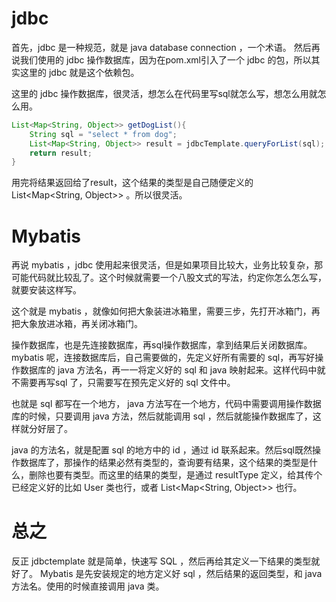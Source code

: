 
# jdbc

首先，jdbc 是一种规范，就是 java database connection ，一个术语。
然后再说我们使用的 jdbc 操作数据库，因为在pom.xml引入了一个 jdbc 的包，所以其实这里的 jdbc 就是这个依赖包。

这里的 jdbc 操作数据库，很灵活，想怎么在代码里写sql就怎么写，想怎么用就怎么用。

```java
List<Map<String, Object>> getDogList(){  
    String sql = "select * from dog";  
    List<Map<String, Object>> result = jdbcTemplate.queryForList(sql);  
    return result;  
}
```

用完将结果返回给了result，这个结果的类型是自己随便定义的 List<Map<String, Object>> 。所以很灵活。

# Mybatis

再说 mybatis ，jdbc 使用起来很灵活，但是如果项目比较大，业务比较复杂，那可能代码就比较乱了。这个时候就需要一个八股文式的写法，约定你怎么怎么写，就要安装这样写。

这个就是 mybatis ，就像如何把大象装进冰箱里，需要三步，先打开冰箱门，再把大象放进冰箱，再关闭冰箱门。

操作数据库，也是先连接数据库，再sql操作数据库，拿到结果后关闭数据库。mybatis 呢，连接数据库后，自己需要做的，先定义好所有需要的 sql，再写好操作数据库的 java 方法名，再一一将定义好的 sql 和 java 映射起来。这样代码中就不需要再写sql 了，只需要写在预先定义好的 sql 文件中。

也就是 sql 都写在一个地方， java 方法写在一个地方，代码中需要调用操作数据库的时候，只要调用 java 方法，然后就能调用 sql ，然后就能操作数据库了，这样就分好层了。

java 的方法名，就是配置 sql 的地方中的 id ，通过 id 联系起来。然后sql既然操作数据库了，那操作的结果必然有类型的，查询要有结果，这个结果的类型是什么，删除也要有类型。而这里的结果的类型，是通过 resultType 定义，给其传个已经定义好的比如 User 类也行，或者 List<Map<String, Object>> 也行。

# 总之

反正 jdbctemplate 就是简单，快速写 SQL ，然后再给其定义一下结果的类型就好了。
Mybatis 是先安装规定的地方定义好 sql ，然后结果的返回类型，和 java 方法名。使用的时候直接调用 java 类。
